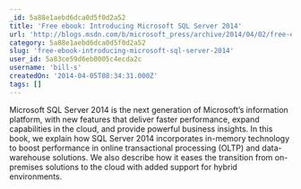 ```yaml
---
_id: 5a88e1aebd6dca0d5f0d2a52
title: 'Free ebook: Introducing Microsoft SQL Server 2014'
url: 'http://blogs.msdn.com/b/microsoft_press/archive/2014/04/02/free-ebook-introducing-microsoft-sql-server-2014.aspx'
category: 5a88e1aebd6dca0d5f0d2a52
slug: 'free-ebook-introducing-microsoft-sql-server-2014'
user_id: 5a83ce59d6eb0005c4ecda2c
username: 'bill-s'
createdOn: '2014-04-05T08:34:31.000Z'
tags: []
---
```


Microsoft SQL Server 2014 is the next generation of Microsoft’s information platform, with new features that deliver faster performance, expand capabilities in the cloud, and provide powerful business insights. In this book, we explain how SQL Server 2014 incorporates in-memory technology to boost performance in online transactional processing (OLTP) and data-warehouse solutions. We also describe how it eases the transition from on-premises solutions to the cloud with added support for hybrid environments.
